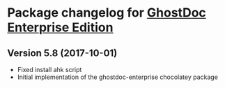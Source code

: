 # Package changelog for [GhostDoc Enterprise Edition](https://chocolatey.org/packages/ghostdoc-enterprise)

## Version 5.8 (2017-10-01)
- Fixed install ahk script
- Initial implementation of the ghostdoc-enterprise chocolatey package
